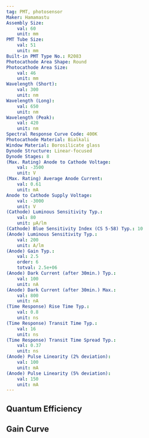 ```yaml
---
tag: PMT, photosensor
Maker: Hamamastu
Assembly Size:
    val: 60
    unit: mm
PMT Tube Size:
    val: 51
    unit: mm
Built-in PMT Type No.: R2083
Photocathode Area Shape: Round
Photocathode Area Size:
    val: 46
    unit: mm
Wavelength (Short):
    val: 300
    unit: nm
Wavelength (Long):
    val: 650
    unit: nm
Wavelength (Peak):
    val: 420
    unit: nm
Spectral Response Curve Code: 400K
Photocathode Material: Bialkali
Window Material: Borosilicate glass
Dynode Structure: Linear-focused
Dynode Stages: 8
(Max. Rating) Anode to Cathode Voltage:
    val: -3500
    unit: V
(Max. Rating) Average Anode Current:
    val: 0.61
    unit: mA
Anode to Cathode Supply Voltage:
    val: -3000
    unit: V
(Cathode) Luminous Sensitivity Typ.:
    val: 80
    unit: μA/lm
(Cathode) Blue Sensitivity Index (CS 5-58) Typ.: 10
(Anode) Luminous Sensitivity Typ.:
    val: 200
    unit: A/lm
(Anode) Gain Typ.:
    val: 2.5
    order: 6
    totval: 2.5e+06
(Anode) Dark Current (after 30min.) Typ.:
    val: 100
    unit: nA
(Anode) Dark Current (after 30min.) Max.:
    val: 800
    unit: nA
(Time Response) Rise Time Typ.:
    val: 0.8
    unit: ns
(Time Response) Transit Time Typ.:
    val: 16
    unit: ns
(Time Response) Transit Time Spread Typ.:
    val: 0.37
    unit: ns
(Anode) Pulse Linearity (2% deviation):
    val: 100
    unit: mA
(Anode) Pulse Linearity (5% deviation):
    val: 150
    unit: mA
---
```

## Quantum Efficiency
## Gain Curve
